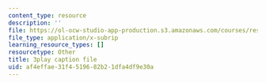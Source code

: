 ```yaml
---
content_type: resource
description: ''
file: https://ol-ocw-studio-app-production.s3.amazonaws.com/courses/res-ll-005-mathematics-of-big-data-and-machine-learning-january-iap-2020/af4effae31f4519682b21dfa4df9e30a_RpPlj2HnuWg.vtt
file_type: application/x-subrip
learning_resource_types: []
resourcetype: Other
title: 3play caption file
uid: af4effae-31f4-5196-82b2-1dfa4df9e30a
---
```


